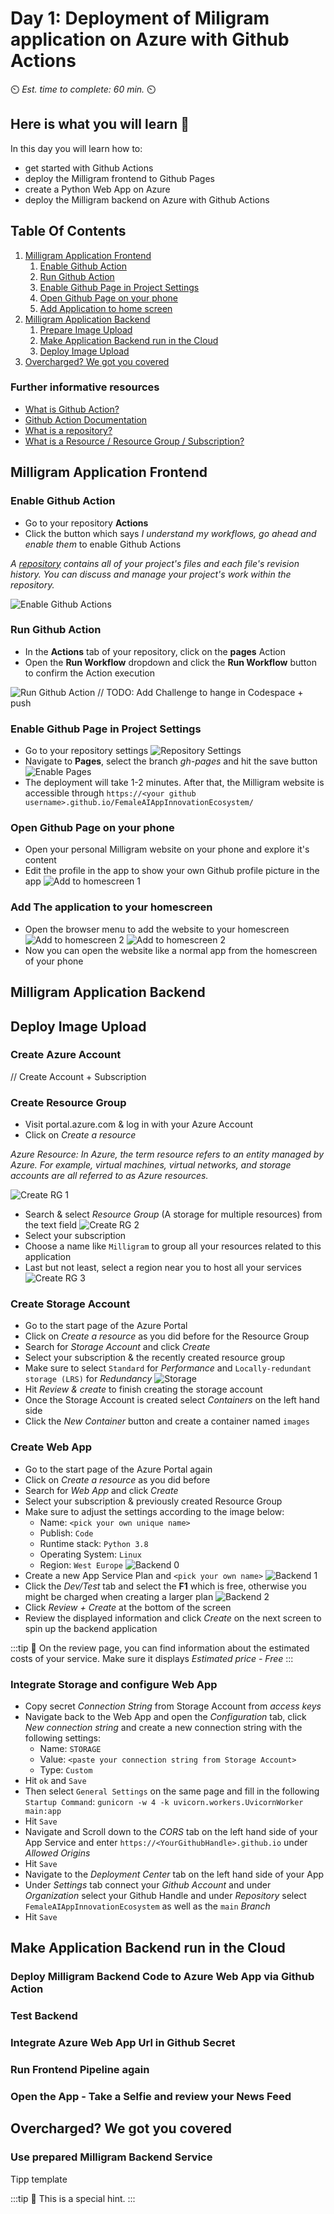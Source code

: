 # Day 1: Deployment of Miligram application on Azure with Github Actions

⏲️ _Est. time to complete: 60 min._ ⏲️

## Here is what you will learn 🎯

In this day you will learn how to:

- get started with Github Actions
- deploy the Milligram frontend to Github Pages
- create a Python Web App on Azure
- deploy the Milligram backend on Azure with Github Actions

## Table Of Contents

1. [Milligram Application Frontend](#milligram-application-frontend)
   1. [Enable Github Action](#enable-github-action)
   2. [Run Github Action](#run-github-action)
   3. [Enable Github Page in Project Settings](#enable-github-page-in-project-settings)
   4. [Open Github Page on your phone](#open-github-page-on-your-phone)
   5. [Add Application to home screen](#add-application-to-home-screen)
2. [Milligram Application Backend](#milligram-application-backend)
   1. [Prepare Image Upload](#prepare-image-upload)
   2. [Make Application Backend run in the Cloud](#make-application-backend-run-in-the-cloud)
   3. [Deploy Image Upload](#deploy-image-upload)
3. [Overcharged? We got you covered](#overcharged-we-got-you-covered)

### Further informative resources

- [What is Github Action?](https://github.com/features/actions)
- [Github Action Documentation](https://docs.github.com/actions)
- [What is a repository?](https://docs.github.com/github/creating-cloning-and-archiving-repositories/creating-a-repository-on-github/about-repositories)
- [What is a Resource / Resource Group / Subscription?](https://docs.microsoft.com/azure/cloud-adoption-framework/govern/resource-consistency/resource-access-management)

## Milligram Application Frontend

### Enable Github Action

- Go to your repository **Actions**
- Click the button which says _I understand my workflows, go ahead and enable them_ to enable Github Actions

_A [repository](https://docs.github.com/github/creating-cloning-and-archiving-repositories/creating-a-repository-on-github/about-repositories) contains all of your project's files and each file's revision history. You can discuss and manage your project's work within the repository._

![Enable Github Actions](images/frontend_enable_action.png)

### Run Github Action

- In the **Actions** tab of your repository, click on the **pages** Action
- Open the **Run Workflow** dropdown and click the **Run Workflow** button to confirm the Action execution

![Run Github Action](images/frontend_run_action.png)
// TODO: Add Challenge to hange in Codespace + push

### Enable Github Page in Project Settings

- Go to your repository settings
  ![Repository Settings](images/repo_main.png)
- Navigate to **Pages**, select the branch _gh-pages_ and hit the save button
  ![Enable Pages](images/frontend_pages.png)
- The deployment will take 1-2 minutes. After that, the Milligram website is accessible through `https://<your github username>.github.io/FemaleAIAppInnovationEcosystem/`

### Open Github Page on your phone

- Open your personal Milligram website on your phone and explore it's content
- Edit the profile in the app to show your own Github profile picture in the app
  ![Add to homescreen 1](images/frontend_homescreen_0.jpg)

### Add The application to your homescreen

- Open the browser menu to add the website to your homescreen
  ![Add to homescreen 2](images/frontend_homescreen_1.jpg) ![Add to homescreen 2](images/frontend_homescreen_2.jpg)
- Now you can open the website like a normal app from the homescreen of your phone

## Milligram Application Backend

## Deploy Image Upload

### Create Azure Account

// Create Account + Subscription

### Create Resource Group

- Visit portal.azure.com & log in with your Azure Account
- Click on _Create a resource_

_Azure Resource: In Azure, the term resource refers to an entity managed by Azure. For example, virtual machines, virtual networks, and storage accounts are all referred to as Azure resources._

![Create RG 1](images/backend_create_rg_0.png)

- Search & select _Resource Group_ (A storage for multiple resources) from the text field
  ![Create RG 2](images/backend_create_rg_1.png)
- Select your subscription
- Choose a name like `Milligram` to group all your resources related to this application
- Last but not least, select a region near you to host all your services
  ![Create RG 3](images/backend_create_rg_2.png)

### Create Storage Account

- Go to the start page of the Azure Portal
- Click on _Create a resource_ as you did before for the Resource Group
- Search for _Storage Account_ and click _Create_
- Select your subscription & the recently created resource group
- Make sure to select `Standard` for _Performance_ and `Locally-redundant storage (LRS)` for _Redundancy_
  ![Storage](images/backend_storage_0.png)
- Hit _Review & create_ to finish creating the storage account
- Once the Storage Account is created select _Containers_ on the left hand side
- Click the _New Container_ button and create a container named `images`

### Create Web App

- Go to the start page of the Azure Portal again
- Click on _Create a resource_ as you did before
- Search for _Web App_ and click _Create_
- Select your subscription & previously created Resource Group
- Make sure to adjust the settings according to the image below:
  - Name: `<pick your own unique name>`
  - Publish: `Code`
  - Runtime stack: `Python 3.8`
  - Operating System: `Linux`
  - Region: `West Europe`
    ![Backend 0](images/backend_app_0.png)
- Create a new App Service Plan and `<pick your own name>`
  ![Backend 1](images/backend_app_1.png)
- Click the _Dev/Test_ tab and select the **F1** which is free, otherwise you might be charged when creating a larger plan
  ![Backend 2](images/backend_app_2.png)
- Click _Review + Create_ at the bottom of the screen
- Review the displayed information and click _Create_ on the next screen to spin up the backend application

:::tip
📝 On the review page, you can find information about the estimated costs of your service. Make sure it displays _Estimated price - Free_
:::

### Integrate Storage and configure Web App

- Copy secret _Connection String_ from Storage Account from _access keys_
- Navigate back to the Web App and open the _Configuration_ tab, click _New connection string_ and create a new connection string with the following settings:
  - Name: `STORAGE`
  - Value: `<paste your connection string from Storage Account>`
  - Type: `Custom`
- Hit `ok` and `Save`
- Then select `General Settings` on the same page and fill in the following `Startup Command`: `gunicorn -w 4 -k uvicorn.workers.UvicornWorker main:app`
- Hit `Save`
- Navigate and Scroll down to the _CORS_ tab on the left hand side of your App Service and enter `https://<YourGithubHandle>.github.io` under _Allowed Origins_
- Hit `Save`
- Navigate to the _Deployment Center_ tab on the left hand side of your App
- Under _Settings_ tab connect your _Github Account_ and under _Organization_ select your Github Handle and under _Repository_ select `FemaleAIAppInnovationEcosystem` as well as the `main` _Branch_
- Hit `Save`

## Make Application Backend run in the Cloud

### Deploy Milligram Backend Code to Azure Web App via Github Action

### Test Backend

### Integrate Azure Web App Url in Github Secret

### Run Frontend Pipeline again

### Open the App - Take a Selfie and review your News Feed

## Overcharged? We got you covered

### Use prepared Milligram Backend Service

Tipp template

:::tip
📝 This is a special hint.
:::
